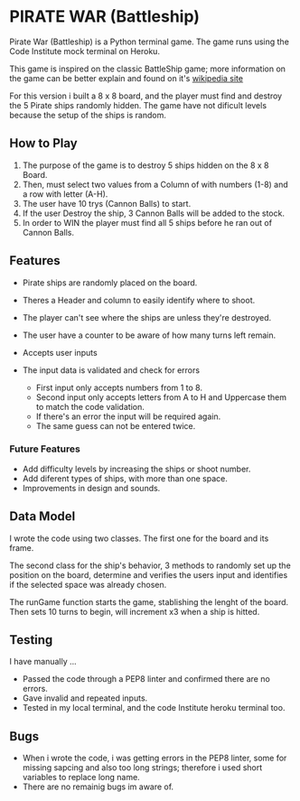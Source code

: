 # PIRATE WAR (Battleship)

Pirate War (Battleship) is a Python terminal game. The game runs using the Code
Institute mock terminal on Heroku.

This game is inspired on the classic BattleShip game; more information on the game can be better explain and found on it's [wikipedia site](https://en.wikipedia.org/wiki/Battleship_(game))

For this version i built a 8 x 8 board, and the player must find and destroy the 5 Pirate ships randomly hidden. The game have not dificult levels because the setup of the ships is random.

## How to Play
1. The purpose of the game is to destroy 5 ships hidden on the 8 x 8 Board.
2. Then, must select two values from a Column of with numbers (1-8) and a row with letter (A-H).
3. The user have 10 trys (Cannon Balls) to start.
4. If the user Destroy the ship, 3 Cannon Balls will be added to the stock.
5. In order to WIN the player must find all 5 ships before he ran out of Cannon Balls.

## Features

- Pirate ships are randomly placed on the board.
- Theres a Header and column to easily identify where to shoot.
- The player can't see where the ships are unless they're destroyed.
- The user have a counter to be aware of how many turns left remain.

- Accepts user inputs
- The input data is validated and check for errors
    - First input only accepts numbers from 1 to 8.
    - Second input only accepts letters from A to H and Uppercase them to match the code validation.
    - If there's an error the input will be required again.
    - The same guess can not be entered twice.


### Future Features

- Add difficulty levels by increasing the ships or shoot number.
- Add diferent types of ships, with more than one space.
- Improvements in design and sounds. 

## Data Model

I wrote the code using two classes. The first one for the board and its frame.

The second class for the ship's behavior, 3 methods to randomly set up the position on the board, determine and verifies the users input and identifies if the selected space was already chosen.

The runGame function starts the game, stablishing the lenght of the board.
Then sets 10 turns to begin, will increment x3 when a ship is hitted.

## Testing

I have manually ...
- Passed the code through a PEP8 linter and confirmed there are no errors.
- Gave invalid and repeated inputs.
- Tested in my local terminal, and the code Institute heroku terminal too.

## Bugs

- When i wrote the code, i was getting errors in the PEP8 linter, some for missing sapcing and also too long strings; therefore i used short variables to replace long name.
- There are no remainig bugs im aware of.



